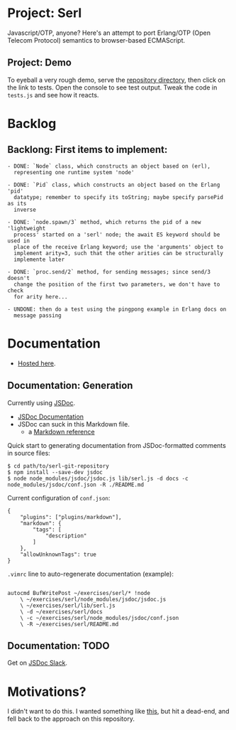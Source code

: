 # Project: Serl

Javascript/OTP, anyone? Here's an attempt to port Erlang/OTP (Open Telecom Protocol) semantics to browser-based ECMAScript.

## Project: Demo

To eyeball a very rough demo, serve the [repository
directory](https://github.com/jerng/serl), then click on the link to tests. Open
the console to see test output. Tweak the code in `tests.js` and see how it
reacts.

# Backlog

## Backlong: First items to implement:

    - DONE: `Node` class, which constructs an object based on (erl),
      representing one runtime system 'node'
    
    - DONE: `Pid` class, which constructs an object based on the Erlang 'pid'
      datatype; remember to specify its toString; maybe specify parsePid as its
      inverse

    - DONE: `node.spawn/3` method, which returns the pid of a new 'lightweight
      process' started on a 'serl' node; the await ES keyword should be used in
      place of the receive Erlang keyword; use the 'arguments' object to
      implement arity=3, such that the other arities can be structurally
      implemente later

    - DONE: `proc.send/2` method, for sending messages; since send/3 doesn't
      change the position of the first two parameters, we don't have to check
      for arity here...

    - UNDONE: then do a test using the pingpong example in Erlang docs on
      message passing

# Documentation

-  [Hosted here](https://jerng.github.io/serl/).

## Documentation: Generation

Currently using [JSDoc](https://www.npmjs.com/package/jsdoc). 
* [JSDoc Documentation](https://jsdoc.app)
* JSDoc can suck in this Markdown file.
  * a [Markdown reference](https://en.support.wordpress.com/markdown-quick-reference/)

Quick start to generating documentation from JSDoc-formatted comments in source files:

```
$ cd path/to/serl-git-repository
$ npm install --save-dev jsdoc
$ node node_modules/jsdoc/jsdoc.js lib/serl.js -d docs -c node_modules/jsdoc/conf.json -R ./README.md
```
Current configuration of `conf.json`:
```
{
    "plugins": ["plugins/markdown"],
    "markdown": {
        "tags": [
            "description"
        ]
    },
    "allowUnknownTags": true
}
```
`.vimrc` line to auto-regenerate documentation (example):
```

autocmd BufWritePost ~/exercises/serl/* !node 
    \ ~/exercises/serl/node_modules/jsdoc/jsdoc.js
    \ ~/exercises/serl/lib/serl.js
    \ -d ~/exercises/serl/docs
    \ -c ~/exercises/serl/node_modules/jsdoc/conf.json
    \ -R ~/exercises/serl/README.md
```
## Documentation: TODO

Get on [JSDoc Slack](https://jsdoc-slack.appspot.com/).

# Motivations?

I didn't want to do this. I wanted something like
[this](https://github.com/jerng/justjsf#versions-current-branch), but hit a
dead-end, and fell back to the approach on this repository.
